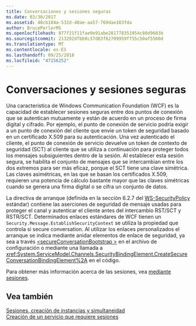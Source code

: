 ```yaml
---
title: Conversaciones y sesiones seguras
ms.date: 03/30/2017
ms.assetid: 48cb104a-532d-40ae-aa57-769dae103fda
author: BrucePerlerMS
ms.openlocfilehash: 077f21f11fae9e91abe281778351954c80d9603b
ms.sourcegitcommit: 213292dfbb0c37d83f62709959ff55c50af5560d
ms.translationtype: MT
ms.contentlocale: es-ES
ms.lasthandoff: 09/25/2018
ms.locfileid: "47156252"
---
```

# <a name="secure-conversations-and-secure-sessions"></a>Conversaciones y sesiones seguras
Una característica de Windows Communication Foundation (WCF) es la capacidad de establecer sesiones seguras entre dos puntos de conexión que se autentican mutuamente y están de acuerdo en un proceso de firma digital y cifrado. Por ejemplo, el punto de conexión de servicio podría exigir a un punto de conexión del cliente que envíe un token de seguridad basado en un certificado X.509 para su autenticación. Una vez autenticado el cliente, el punto de conexión de servicio devuelve un token de contexto de seguridad (SCT) al cliente que se utiliza a continuación para proteger todos los mensajes subsiguientes dentro de la sesión. Al establecer esta sesión segura, se habilita el conjunto de mensajes que se intercambian entre los dos extremos para ser más eficaz, porque el SCT tiene una clave simétrica. Las claves asimétricas, en las que se basan los certificados X.509, requieren una potencia de cálculo bastante mayor que las claves simétricas cuando se genera una firma digital o se cifra un conjunto de datos.  
  
 La directiva de arranque (definida en la sección 6.2.7 del [WS-SecurityPolicy](https://go.microsoft.com/fwlink/?LinkId=99817) estándar) contiene las aserciones de seguridad de mensaje usadas para proteger el canal y autenticar el cliente antes del intercambio RST/SCT y RSTR/SCT. Determinados enlaces estándares de WCF tienen un `Security.Message.EstablishSecurityContext` se utiliza la propiedad que controla si secure conversation. Al utilizar los enlaces personalizados el arranque se indica mediante anidar elementos de enlace de seguridad, ya sea a través [ \<secureConversationBootstrap >](../../../../docs/framework/configure-apps/file-schema/wcf/secureconversationbootstrap.md) en el archivo de configuración o mediante una llamada a <xref:System.ServiceModel.Channels.SecurityBindingElement.CreateSecureConversationBindingElement%2A> en el código.  
  
 Para obtener más información acerca de las sesiones, vea [mediante sesiones](../../../../docs/framework/wcf/using-sessions.md).  
  
## <a name="see-also"></a>Vea también  
 [Sesiones, creación de instancias y simultaneidad](../../../../docs/framework/wcf/feature-details/sessions-instancing-and-concurrency.md)  
 [Creación de un servicio que requiere sesiones](../../../../docs/framework/wcf/feature-details/how-to-create-a-service-that-requires-sessions.md)
